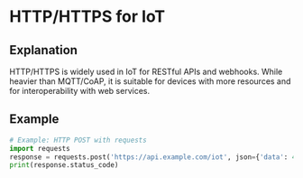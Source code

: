 # HTTP/HTTPS for IoT

## Explanation
HTTP/HTTPS is widely used in IoT for RESTful APIs and webhooks. While heavier than MQTT/CoAP, it is suitable for devices with more resources and for interoperability with web services.

## Example
```python
# Example: HTTP POST with requests
import requests
response = requests.post('https://api.example.com/iot', json={'data': 42})
print(response.status_code)
```
